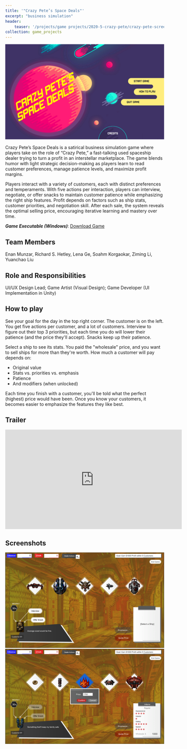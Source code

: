 ```yaml
---
title: '"Crazy Pete’s Space Deals"'
excerpt: "business simulation"
header:
    teaser: '/projects/game projects/2020-5-crazy-pete/crazy-pete-screenshot-2.png'
collection: game_projects
---
```


<img src='/images/projects/game projects/2020-5-crazy-pete/crazy-pete-title.png'>

Crazy Pete’s Space Deals is a satirical business simulation game where players take on the role of “Crazy Pete,” a fast-talking used spaceship dealer trying to turn a profit in an interstellar marketplace. The game blends humor with light strategic decision-making as players learn to read customer preferences, manage patience levels, and maximize profit margins.

Players interact with a variety of customers, each with distinct preferences and temperaments. With five actions per interaction, players can interview, negotiate, or offer snacks to maintain customer patience while emphasizing the right ship features. Profit depends on factors such as ship stats, customer priorities, and negotiation skill. After each sale, the system reveals the optimal selling price, encouraging iterative learning and mastery over time.

***Game Executable (Windows)***: <a href="/files/projects/crazy-pete/CrazyPete.zip" target="_blank" rel="noopener noreferrer">Download Game</a>

## Team Members

Enan Munzar, Richard S. Hetley, Lena Ge, Soahm Korgaokar, Ziming Li, Yuanchao Liu

## Role and Responsibilities

UI/UX Design Lead; Game Artist (Visual Design); Game Developer (UI Implementation in Unity)

## How to play

See your goal for the day in the top right corner. The customer is on the left. You get five actions per customer, and a lot of customers. Interview to figure out their top 3 priorities, but each time you do will lower their patience (and the price they'll accept). Snacks keep up their patience.  

Select a ship to see its stats. You paid the "wholesale" price, and you want to sell ships for more than they're worth. How much a customer will pay depends on:

- Original value
- Stats vs. priorities vs. emphasis
- Patience
- And modifiers (when unlocked)

Each time you finish with a customer, you'll be told what the perfect (highest) price would have been. Once you know your customers, it becomes easier to emphasize the features they like best.

## Trailer

<iframe width="560" height="315" src="https://www.youtube.com/embed/UChl2jBuwAI?si=ULmIr7rIjFD9xi_U" title="YouTube video player" frameborder="0" allow="accelerometer; autoplay; clipboard-write; encrypted-media; gyroscope; picture-in-picture; web-share" referrerpolicy="strict-origin-when-cross-origin" allowfullscreen></iframe>

## Screenshots

<img src='/images/projects/game projects/2020-5-crazy-pete/crazy-pete-screenshot-2.png'>

<img src='/images/projects/game projects/2020-5-crazy-pete/crazy-pete-screenshot-1.png'>


